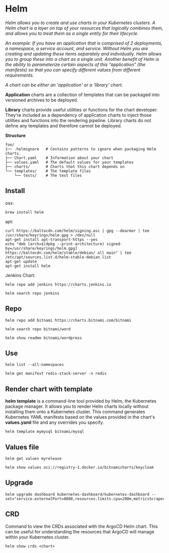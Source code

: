 # Helm
_Helm allows you to create and use charts in your Kubernetes clusters. A Helm chart is a layer on top of your resources that logically combines them, and allows you to treat them as a single entity for their lifecycle._

_An example: If you have an application that is comprised of 2 deployments, a namespace, a service account, and service. Without Helm you are creating and updating these items separately and individually. Helm allows you to group these into a chart as a single unit. Another benefit of Helm is the ability to parameterize certain aspects of this “application” (the manifests) so that you can specify different values from different requirements._

_A chart can be either an 'application' or a 'library' chart._

__Application__ charts are a collection of templates that can be packaged into versioned archives to be deployed.

__Library__ charts provide useful utilities or functions for the chart developer. They're included as a dependency of application charts to inject those utilities and functions into the rendering pipeline. Library charts do not define any templates and therefore cannot be deployed.

__Structure__
```
foo/
├── .helmignore   # Contains patterns to ignore when packaging Helm charts.
├── Chart.yaml    # Information about your chart
├── values.yaml   # The default values for your templates
├── charts/       # Charts that this chart depends on
└── templates/    # The template files
    └── tests/    # The test files
```

## Install
osx:
```
brew install helm
```

apt:
```
curl https://baltocdn.com/helm/signing.asc | gpg --dearmor | tee /usr/share/keyrings/helm.gpg > /dev/null
apt-get install apt-transport-https --yes
echo "deb [arch=$(dpkg --print-architecture) signed-by=/usr/share/keyrings/helm.gpg] https://baltocdn.com/helm/stable/debian/ all main" | tee /etc/apt/sources.list.d/helm-stable-debian.list
apt-get update
apt-get install helm
```

Jenkins Chart:
```
helm repo add jenkins https://charts.jenkins.io

helm search repo jenkins
```

## Repo
```
helm repo add bitnami https://charts.bitnami.com/bitnami

helm search repo bitnami/word

helm show readme bitnami/wordpress
```

## Use
```
helm list --all-namespaces

helm get manifest redis-stack-server -n redis
```

## Render chart with template
__helm template__ is a command-line tool provided by Helm, the Kubernetes package manager. It allows you to render Helm charts locally without installing them onto a Kubernetes cluster. This command generates Kubernetes YAML manifests based on the values provided in the chart's __values.yaml__ file and any overrides you specify.
```
helm template mymysql bitnami/mysql
```

## Values file
```
helm get values myrelease

helm show values oci://registry-1.docker.io/bitnamicharts/keycloak
```

## Upgrade
```
helm upgrade dashboard kubernetes-dashboard/kubernetes-dashboard --set="service.externalPort=8080,resources.limits.cpu=200m,metricsScraper.enabled=true"
```

## CRD
Command to view the CRDs associated with the ArgoCD Helm chart. This can be useful for understanding the resources that ArgoCD will manage within your Kubernetes cluster.
```
helm show crds <chart>
```

